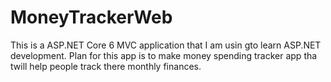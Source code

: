 # MoneyTrackerWeb

This is a ASP.NET Core 6 MVC application that I am usin gto learn ASP.NET development. Plan for this app is to make money spending tracker app tha twill help people track there monthly finances. 